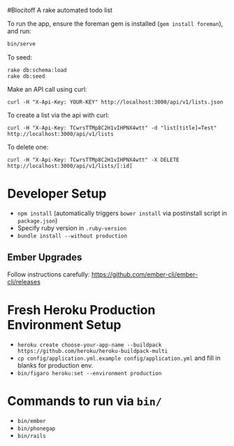 #Blocitoff
A rake automated todo list

To run the app, ensure the foreman gem is installed (`gem install foreman`), and run:

```bash
bin/serve
```

To seed:
```
rake db:schema:load
rake db:seed
```

Make an API call using curl:
```
curl -H "X-Api-Key: YOUR-KEY" http://localhost:3000/api/v1/lists.json
```
To create a list via the api with curl:
```
curl -H "X-Api-Key: TCwrsTTMp8C2H1vIHPNX4wtt" -d "list[title]=Test" http://localhost:3000/api/v1/lists
```
To delete one:
```
curl -H "X-Api-Key: TCwrsTTMp8C2H1vIHPNX4wtt" -X DELETE http://localhost:3000/api/v1/lists/[:id]
```


# Developer Setup

- `npm install` (automatically triggers `bower install` via postinstall script in `package.json`)
- Specify ruby version in `.ruby-version`
- `bundle install --without production`


## Ember Upgrades

Follow instructions carefully: https://github.com/ember-cli/ember-cli/releases

# Fresh Heroku Production Environment Setup

- `heroku create choose-your-app-name --buildpack https://github.com/heroku/heroku-buildpack-multi`
- `cp config/application.yml.example config/application.yml` and fill in blanks for production env.
- `bin/figaro heroku:set --environment production`

# Commands to run via `bin/`

- `bin/ember`
- `bin/phonegap`
- `bin/rails`